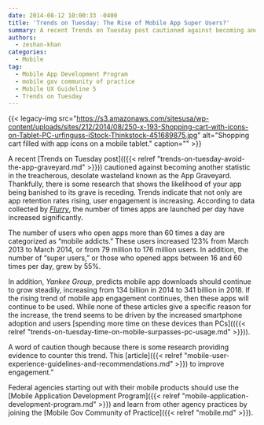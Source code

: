 ```yaml
---
date: 2014-08-12 10:00:33 -0400
title: 'Trends on Tuesday: The Rise of Mobile App Super Users?'
summary: A recent Trends on Tuesday post cautioned against becoming another statistic in the treacherous, desolate wasteland known as the App Graveyard. Thankfully, there is some research that shows the likelihood of your app being banished to its grave is receding. Trends indicate that not only are app retention rates rising, user engagement is increasing. According
authors:
  - zeshan-khan
categories:
  - Mobile
tag:
  - Mobile App Development Program
  - mobile gov community of practice
  - Mobile UX Guideline 5
  - Trends on Tuesday
---
```


{{< legacy-img src="https://s3.amazonaws.com/sitesusa/wp-content/uploads/sites/212/2014/08/250-x-193-Shopping-cart-with-icons-on-Tablet-PC-urfinguss-iStock-Thinkstock-451689875.jpg" alt="Shopping cart filled with app icons on a mobile tablet." caption="" >}} 

A recent [Trends on Tuesday post](({{< relref "trends-on-tuesday-avoid-the-app-graveyard.md" >}})) cautioned against becoming another statistic in the treacherous, desolate wasteland known as the App Graveyard. Thankfully, there is some research that shows the likelihood of your app being banished to its grave is receding. Trends indicate that not only are app retention rates rising, user engagement is increasing. According to data collected by [_Flurry_](http://www.flurry.com/blog/flurry-insights/rise-mobile-addict#.U-TPsoBdVUM), the number of times apps are launched per day have increased significantly.

The number of users who open apps more than 60 times a day are categorized as “mobile addicts.” These users increased 123% from March 2013 to March 2014, or from 79 million to 176 million users. In addition, the number of “super users,” or those who opened apps between 16 and 60 times per day, grew by 55%.

In addition, _Yankee Group_, predicts mobile app downloads should continue to grow steadily, increasing from 134 billion in 2014 to 341 billion in 2018. If the rising trend of mobile app engagement continues, then these apps will continue to be used. While none of these articles give a specific reason for the increase, the trend seems to be driven by the increased smartphone adoption and users [spending more time on these devices than PCs](({{< relref "trends-on-tuesday-time-on-mobile-surpasses-pc-usage.md" >}})).

A word of caution though because there is some research providing evidence to counter this trend. This [article]({{< relref "mobile-user-experience-guidelines-and-recommendations.md" >}}) to improve engagement.”

Federal agencies starting out with their mobile products should use the [Mobile Application Development Program]({{< relref "mobile-application-development-program.md" >}}) and learn from other agency practices by joining the [Mobile Gov Community of Practice]({{< relref "mobile.md" >}}).